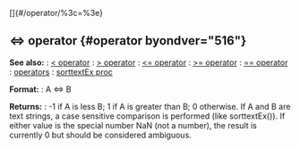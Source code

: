 []{#/operator/%3c=%3e}
  ## \<=\> operator {#operator byondver="516"}
  **See also:**
  :   [\< operator](ref/operator/%3c)
  :   [\> operator](ref/operator/%3e)
  :   [\<= operator](ref/operator/%3c=)
  :   [\>= operator](ref/operator/%3e=)
  :   [== operator](ref/operator/==)
  :   [operators](ref/operator)
  :   [sorttextEx proc](ref/proc/sorttextEx)
  <!-- -->
  **Format:**
  :   A \<=\> B
  <!-- -->
  **Returns:**
  :   -1 if A is less B; 1 if A is greater than B; 0 otherwise.
  If A and B are text strings, a case sensitive comparison is performed
  (like sorttextEx()).
  If either value is the special number NaN (not a number), the result is
  currently 0 but should be considered ambiguous.